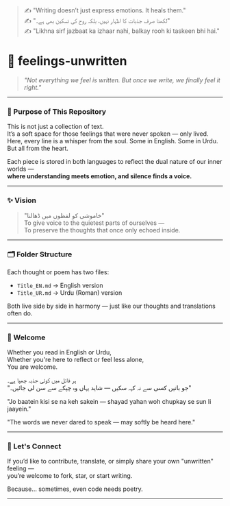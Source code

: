 > ✍️ "Writing doesn’t just express emotions. It heals them."  
> ✍️ "لکھنا صرف جذبات کا اظہار نہیں، بلکہ روح کی تسکین بھی ہے۔"  
> ✍️ "Likhna sirf jazbaat ka izhaar nahi, balkay rooh ki taskeen bhi hai."

# 🌿 feelings-unwritten

> _"Not everything we feel is written. But once we write, we finally feel it right."_  

---

### 🎯 Purpose of This Repository

This is not just a collection of text.  
It’s a soft space for those feelings that were never spoken — only lived.  
Here, every line is a whisper from the soul. Some in English. Some in Urdu.  
But all from the heart.

Each piece is stored in both languages to reflect the dual nature of our inner worlds —  
**where understanding meets emotion, and silence finds a voice.**

---

### ✨ Vision

> "خاموشی کو لفظوں میں ڈھالنا"  
To give voice to the quietest parts of ourselves —  
To preserve the thoughts that once only echoed inside.

---

### 🗂️ Folder Structure

Each thought or poem has two files:
- `Title_EN.md` → English version  
- `Title_UR.md` → Urdu (Roman) version  

Both live side by side in harmony — just like our thoughts and translations often do.

---

### 💛 Welcome

Whether you read in English or Urdu,  
Whether you're here to reflect or feel less alone,  
You are welcome.

ہر فائل میں کوئی جذبہ چھپا ہے۔  
"جو باتیں کسی سے نہ کہہ سکیں — شاید یہاں وہ چپکے سے سن لی جائیں۔"

"Jo baatein kisi se na keh sakein — shayad yahan woh chupkay se sun li jaayein."

"The words we never dared to speak — may softly be heard here."


---

### 🙌 Let's Connect

If you’d like to contribute, translate, or simply share your own "unwritten" feeling —  
you’re welcome to fork, star, or start writing.

Because… sometimes, even code needs poetry.

---
